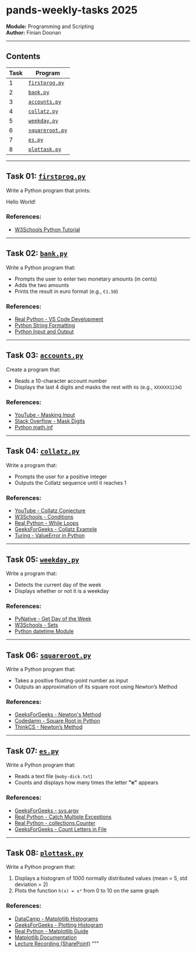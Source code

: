 # pands-weekly-tasks 2025
**Module:** Programming and Scripting  
**Author:** Finian Doonan  

---


## Contents

| Task | Program         |
|------|------------------|
| 1    | [`firstprog.py`](firstprog.py)   |
| 2    | [`bank.py`](bank.py)             |
| 3    | [`accounts.py`](accounts.py)     |
| 4    | [`collatz.py`](collatz.py)       |
| 5    | [`weekday.py`](weekday.py)       |
| 6    | [`squareroot.py`](squareroot.py) |
| 7    | [`es.py`](es.py)                 |
| 8    | [`plottask.py`](plottask.py)     |

---

## Task 01: [`firstprog.py`](firstprog.py)

Write a Python program that prints:

Hello World!


### References:
- [W3Schools Python Tutorial](https://www.w3schools.com/python/default.asp)

---

## Task 02: [`bank.py`](bank.py)

Write a Python program that:
- Prompts the user to enter two monetary amounts (in cents)
- Adds the two amounts
- Prints the result in euro format (e.g., `€1.50`)

### References:
- [Real Python - VS Code Development](https://realpython.com/python-development-visual-studio-code/)
- [Python String Formatting](https://www.w3schools.com/python/python_string_formatting.asp)
- [Python Input and Output](https://realpython.com/python-input-output/)

---

## Task 03: [`accounts.py`](accounts.py)

Create a program that:
- Reads a 10-character account number
- Displays the last 4 digits and masks the rest with `X`s (e.g., `XXXXXX1234`)

### References:
- [YouTube - Masking Input](https://www.youtube.com/watch?v=H2uYYigqCnE)
- [Stack Overflow - Mask Digits](https://stackoverflow.com/questions/59342854/how-to-mask-input-and-display-the-last-4-digit-using-python)
- [Python math.inf](https://docs.python.org/3/library/math.html#math.inf)

---

## Task 04: [`collatz.py`](collatz.py)

Write a program that:
- Prompts the user for a positive integer
- Outputs the Collatz sequence until it reaches 1

### References:
- [YouTube - Collatz Conjecture](https://www.youtube.com/watch?v=094y1Z2wpJg&t=1s)
- [W3Schools - Conditions](https://www.w3schools.com/python/python_conditions.asp)
- [Real Python - While Loops](https://realpython.com/python-while-loop/)
- [GeeksForGeeks - Collatz Example](https://www.geeksforgeeks.org/program-to-print-collatz-sequence/?ref=ml_lbp)
- [Turing - ValueError in Python](https://www.turing.com/kb/valueerror-in-python-and-how-to-fix)

---

## Task 05: [`weekday.py`](weekday.py)

Write a program that:
- Detects the current day of the week
- Displays whether or not it is a weekday

### References:
- [PyNative - Get Day of the Week](https://pynative.com/python-get-the-day-of-week/)
- [W3Schools - Sets](https://www.w3schools.com/python/python_sets.asp)
- [Python datetime Module](https://docs.python.org/3/library/datetime.html)

---

## Task 06: [`squareroot.py`](squareroot.py)

Write a Python program that:
- Takes a positive floating-point number as input
- Outputs an approximation of its square root using Newton’s Method

### References:
- [GeeksForGeeks - Newton's Method](https://www.geeksforgeeks.org/find-root-of-a-number-using-newtons-method/)
- [Codedamn - Square Root in Python](https://codedamn.com/news/python/calculate-square-root-in-python)
- [ThinkCS - Newton’s Method](https://runestone.academy/ns/books/published/thinkcspy/MoreAboutIteration/NewtonsMethod.html)

---

## Task 07: [`es.py`](es.py)

Write a Python program that:
- Reads a text file (`moby-dick.txt`)
- Counts and displays how many times the letter **"e"** appears

### References:
- [GeeksForGeeks - sys.argv](https://www.geeksforgeeks.org/how-to-use-sys-argv-in-python/)
- [Real Python - Catch Multiple Exceptions](https://realpython.com/python-catch-multiple-exceptions/)
- [Real Python - collections.Counter](https://realpython.com/python-counter/)
- [GeeksForGeeks - Count Letters in File](https://www.geeksforgeeks.org/count-the-number-of-times-a-letter-appears-in-a-text-file-in-python/)

---

## Task 08: [`plottask.py`](plottask.py)

Write a Python program that:
1. Displays a histogram of 1000 normally distributed values (mean = 5, std deviation = 2)
2. Plots the function `h(x) = x³` from 0 to 10 on the same graph

### References:
- [DataCamp - Matplotlib Histograms](https://www.datacamp.com/tutorial/histograms-matplotlib)
- [GeeksForGeeks - Plotting Histogram](https://www.geeksforgeeks.org/plotting-histogram-in-python-using-matplotlib/)
- [Real Python - Matplotlib Guide](https://realpython.com/python-matplotlib-guide/)
- [Matplotlib Documentation](https://matplotlib.org/stable/tutorials/pyplot.html)
- [Lecture Recording (SharePoint)](https://atlantictu-my.sharepoint.com/:v:/g/personal/andrew_beatty_atu_ie/Edh4_evzuF9Eve4bT5Ey5VUBfGvhJZlVIzTnQobkJ-1ixg?e=EG2ojs&nav=eyJyZWZlcnJhbEluZm8iOnsicmVmZXJyYWxBcHAiOiJTdHJlYW1XZWJBcHAiLCJyZWZlcnJhbFZpZXciOiJTaGFyZURpYWxvZy1MaW5rIiwicmVmZXJyYWxBcHBQbGF0Zm9ybSI6IldlYiIsInJlZmVycmFsTW9kZSI6InZpZXcifX0%3D)
"""


